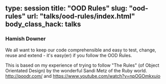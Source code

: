 type: session
title: "OOD Rules"
slug: "ood-rules"
url: "talks/ood-rules/index.html"
body_class_hack: talks
---

### Hamish Downer

We all want to keep our code comprehensible and easy to test, change, reuse and extend - it's easy(er) if you follow the OOD Rules.

This is based on my experience of trying to follow "The Rules" (of Object Orientated Design) by the wonderful Sandi Metz of the Ruby world. http://poodr.com/ and https://www.youtube.com/watch?v=npOGOmkxuio